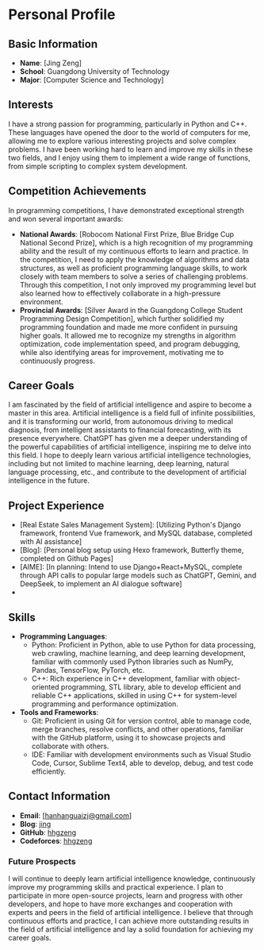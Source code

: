 # Personal Profile

## Basic Information
- **Name**: [Jing Zeng]
- **School**: Guangdong University of Technology
- **Major**: [Computer Science and Technology]

## Interests
I have a strong passion for programming, particularly in Python and C++. These languages have opened the door to the world of computers for me, allowing me to explore various interesting projects and solve complex problems. I have been working hard to learn and improve my skills in these two fields, and I enjoy using them to implement a wide range of functions, from simple scripting to complex system development.

## Competition Achievements
In programming competitions, I have demonstrated exceptional strength and won several important awards:
- **National Awards**: [Robocom National First Prize, Blue Bridge Cup National Second Prize], which is a high recognition of my programming ability and the result of my continuous efforts to learn and practice. In the competition, I need to apply the knowledge of algorithms and data structures, as well as proficient programming language skills, to work closely with team members to solve a series of challenging problems. Through this competition, I not only improved my programming level but also learned how to effectively collaborate in a high-pressure environment.
- **Provincial Awards**: [Silver Award in the Guangdong College Student Programming Design Competition], which further solidified my programming foundation and made me more confident in pursuing higher goals. It allowed me to recognize my strengths in algorithm optimization, code implementation speed, and program debugging, while also identifying areas for improvement, motivating me to continuously progress.

## Career Goals
I am fascinated by the field of artificial intelligence and aspire to become a master in this area. Artificial intelligence is a field full of infinite possibilities, and it is transforming our world, from autonomous driving to medical diagnosis, from intelligent assistants to financial forecasting, with its presence everywhere. ChatGPT has given me a deeper understanding of the powerful capabilities of artificial intelligence, inspiring me to delve into this field. I hope to deeply learn various artificial intelligence technologies, including but not limited to machine learning, deep learning, natural language processing, etc., and contribute to the development of artificial intelligence in the future.

## Project Experience
- [Real Estate Sales Management System]: [Utilizing Python's Django framework, frontend Vue framework, and MySQL database, completed with AI assistance]
- [Blog]: [Personal blog setup using Hexo framework, Butterfly theme, completed on Github Pages]
- [AIME]: [In planning: Intend to use Django+React+MySQL, complete through API calls to popular large models such as ChatGPT, Gemini, and DeepSeek, to implement an AI dialogue software]
- [Future Prospects...]: []

## Skills
- **Programming Languages**:
  - Python: Proficient in Python, able to use Python for data processing, web crawling, machine learning, and deep learning development, familiar with commonly used Python libraries such as NumPy, Pandas, TensorFlow, PyTorch, etc.
  - C++: Rich experience in C++ development, familiar with object-oriented programming, STL library, able to develop efficient and reliable C++ applications, skilled in using C++ for system-level programming and performance optimization.
- **Tools and Frameworks**:
  - Git: Proficient in using Git for version control, able to manage code, merge branches, resolve conflicts, and other operations, familiar with the GitHub platform, using it to showcase projects and collaborate with others.
  - IDE: Familiar with development environments such as Visual Studio Code, Cursor, Sublime Text4, able to develop, debug, and test code efficiently.

## Contact Information
- **Email**: [hanhanguaizj@gmail.com]
- **Blog**: [jing](https://jingz.us.kg/)
- **GitHub**: [hhgzeng](https://github.com/hhgzeng)
- **Codeforces**: [hhgzeng](https://codeforces.com/profile/hhgzeng)

### Future Prospects
I will continue to deeply learn artificial intelligence knowledge, continuously improve my programming skills and practical experience. I plan to participate in more open-source projects, learn and progress with other developers, and hope to have more exchanges and cooperation with experts and peers in the field of artificial intelligence. I believe that through continuous efforts and practice, I can achieve more outstanding results in the field of artificial intelligence and lay a solid foundation for achieving my career goals.
